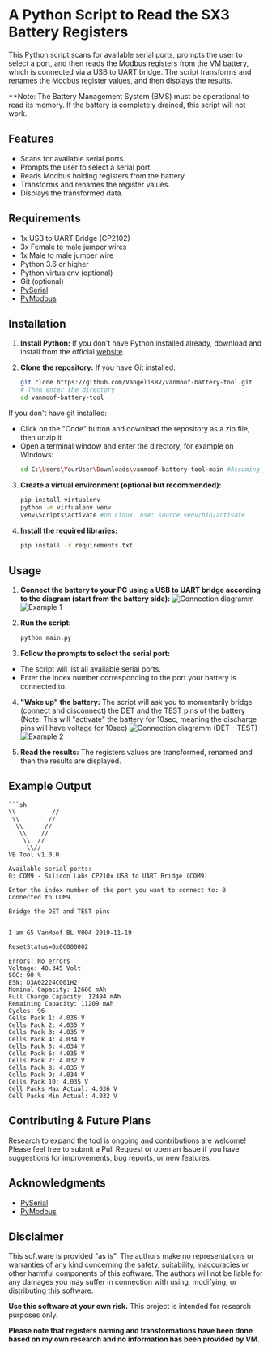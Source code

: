 # A Python Script to Read the SX3 Battery Registers 

This Python script scans for available serial ports, prompts the user to select a port, and then reads the Modbus registers from the VM battery, which is connected via a USB to UART bridge. The script transforms and renames the Modbus register values, and then displays the results.

**Note: The Battery Management System (BMS) must be operational to read its memory. If the battery is completely drained, this script will not work.


## Features

- Scans for available serial ports.
- Prompts the user to select a serial port.
- Reads Modbus holding registers from the battery.
- Transforms and renames the register values.
- Displays the transformed data. 


## Requirements

- 1x USB to UART Bridge (CP2102)
- 3x Female to male jumper wires
- 1x Male to male jumper wire
- Python 3.6 or higher
- Python virtualenv (optional)
- Git (optional)
- [PySerial](https://github.com/pyserial/pyserial)
- [PyModbus](https://github.com/pymodbus-dev/pymodbus)


## Installation

1. **Install Python:**
If you don't have Python installed already, download and install from the official [website](https://www.python.org/downloads/).

2. **Clone the repository:**
    If you have Git installed:
   ```sh
   git clone https://github.com/VangelisBV/vanmoof-battery-tool.git
   # Then enter the directory
   cd vanmoof-battery-tool

If you don't have git installed:
- Click on the "Code" button and download the repository as a zip file, then unzip it
- Open a terminal window and enter the directory, for example on Windows:
    ```sh
    cd C:\Users\YourUser\Downloads\vanmoof-battery-tool-main #Assuming you extracted the file in the Downloads directory

3. **Create a virtual environment (optional but recommended):**
    ```sh
    pip install virtualenv   
    python -m virtualenv venv
    venv\Scripts\activate #On Linux, use: source venv/bin/activate 

4. **Install the required libraries:**
    ```sh
    pip install -r requirements.txt


## Usage

1. **Connect the battery to your PC using a USB to UART bridge according to the diagram (start from the battery side):**
![Connection diagramm](images/wiringTxRxGnd.png)
![Example 1](images/exampleTxRxGnd.png)

2. **Run the script:**
    ```sh
    python main.py

3. **Follow the prompts to select the serial port:**
- The script will list all available serial ports.
- Enter the index number corresponding to the port your battery is connected to.

4. **"Wake up" the battery:**
The script will ask you to momentarily bridge (connect and disconnect) the DET and the TEST pins of the battery 
(Note: This will "activate" the battery for 10sec, meaning the discharge pins will have voltage for 10sec)
![Connection diagramm (DET - TEST)](images/wiringTestDet.png)
![Example 2](images/exampleTestDet.png)

5. **Read the results:**
The registers values are transformed, renamed and then the results are displayed.


## Example Output
    ```sh
    \\          //
     \\        //
      \\      //
       \\    //
        \\  //
         \\//
    VB Tool v1.0.0

    Available serial ports:
    0: COM9 - Silicon Labs CP210x USB to UART Bridge (COM9)

    Enter the index number of the port you want to connect to: 0
    Connected to COM9.

    Bridge the DET and TEST pins


    I am G5 VanMoof BL V004 2019-11-19

    ResetStatus=0x0C000002

    Errors: No errors
    Voltage: 40.345 Volt
    SOC: 90 %
    ESN: D3A02224C001H2
    Nominal Capacity: 12600 mAh
    Full Charge Capacity: 12494 mAh
    Remaining Capacity: 11209 mAh
    Cycles: 96
    Cells Pack 1: 4.036 V
    Cells Pack 2: 4.035 V
    Cells Pack 3: 4.035 V
    Cells Pack 4: 4.034 V
    Cells Pack 5: 4.034 V
    Cells Pack 6: 4.035 V
    Cells Pack 7: 4.032 V
    Cells Pack 8: 4.035 V
    Cells Pack 9: 4.034 V
    Cells Pack 10: 4.035 V
    Cell Packs Max Actual: 4.036 V
    Cell Packs Min Actual: 4.032 V


## Contributing & Future Plans
Research to expand the tool is ongoing and contributions are welcome! Please feel free to submit a Pull Request or open an Issue if you have suggestions for improvements, bug reports, or new features.


## Acknowledgments
- [PySerial](https://github.com/pyserial/pyserial)
- [PyModbus](https://github.com/pymodbus-dev/pymodbus)


## Disclaimer
This software is provided "as is". The authors make no representations or warranties of any kind concerning the safety, suitability, inaccuracies or other harmful components of this software. The authors will not be liable for any damages you may suffer in connection with using, modifying, or distributing this software.

**Use this software at your own risk.** This project is intended for research purposes only. 

**Please note that registers naming and transformations have been done based on my own research and no information has been provided by VM.**